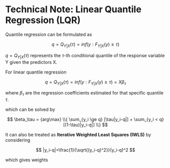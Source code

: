 # Technical Note: Linear Quantile Regression (LQR)

Quantile regression can be formulated as

$$ q=Q_{Y|X}(\tau)=inf(y:F_{Y|X}(y)\ge\tau) $$

$q=Q_{Y|X}(\tau)$ represents the $\tau$-th conditional quantile of the response variable Y given the predictors X.

For linear quantile regression

$$ q=Q_{Y|X}(\tau)=inf(y:F_{Y|X}(y)\ge\tau)=X\beta_\tau $$

where $\beta_\tau$ are the regression coefficients estimated for that specific quantile $\tau$. 

which can be solved by

$$ \beta_\tau = {arg\max} \\{ \sum_{y_i \ge q} [\tau|y_i-q|] + \sum_{y_i < q} [(1-\tau)|y_i-q|] \\} $$

It can also be treated as **Iterative Weighted Least Squares (IWLS)** by considering 

$$ |y_i-q|=\frac{1}{\sqrt{(y_i-q)^2}}(y_i-q)^2 $$

which gives weights

